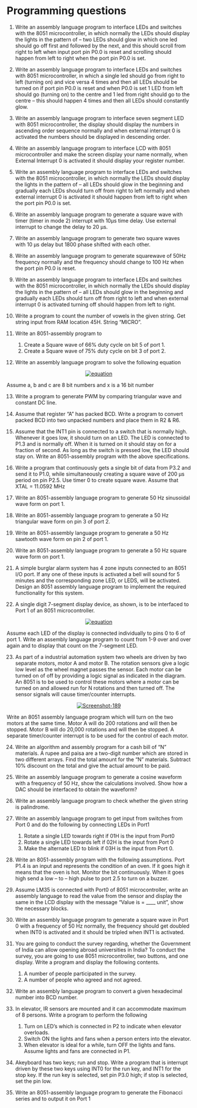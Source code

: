 # Programming questions 

1.	Write an assembly language program to interface LEDs and switches with the 8051 microcontroller, in which normally the LEDs should display the lights in the pattern of – two LEDs should glow in which one led should go off first and followed by the next, and this should scroll from right to left when input port pin P0.0 is reset and scrolling should happen from left to right when the port pin P0.0 is set.

2.	Write an assembly language program to interface LEDs and switches with 8051 microcontroller, in which a single led should go from right to left (turning on) and vice versa 4 times and then all LEDs should be turned on if port pin P0.0 is reset and when P0.0 is set 1 LED from left should go (turning on) to the centre and 1 led from right should go to the centre – this should happen 4 times and then all LEDs should constantly glow. 

3.	Write an assembly language program to interface seven segment LED with 8051 microcontroller, the display should display the numbers in ascending order sequence normally and when external interrupt 0 is activated the numbers should be displayed in descending order.

4.	Write an assembly language program to interface LCD with 8051 microcontroller and make the screen display your name normally, when External Interrupt 0 is activated it should display your register number.

5.	Write an assembly language program to interface LEDs and switches with the 8051 microcontroller, in which normally the LEDs should display the lights in the pattern of – all LEDs should glow in the beginning and gradually each LEDs should turn off from right to left normally and when external interrupt 0 is activated it should happen from left to right when the port pin P0.0 is set.

6.	Write an assembly language program to generate a square wave with timer (timer in mode 2) interrupt with 10μs time delay. Use external interrupt to change the delay to 20 μs.

7.	Write an assembly language program to generate two square waves with 10 μs delay but 1800 phase shifted with each other.

8.	Write an assembly language program to generate squarewave of 50Hz frequency normally and the frequency should change to 100 Hz when the port pin P0.0 is reset.

9.	Write an assembly language program to interface LEDs and switches with the 8051 microcontroller, in which normally the LEDs should display the lights in the pattern of – all LEDs should glow in the beginning and gradually each LEDs should turn off from right to left and when external interrupt 0 is activated turning off should happen from left to right.

10.	Write a program to count the number of vowels in the given string. Get string input from RAM location 45H. String “MICRO”. 

11. Write an 8051-assembly program to 
    1. Create a Square wave of 66% duty cycle on bit 5 of port 1.
    2. Create a Square wave of 75% duty cycle on bit 3 of port 2.

12. Write an assembly language program to solve the following equation <br />
<p align = 'center'><a href="https://imgbb.com/"><img src="https://i.ibb.co/K2H9pnq/equation.png" alt="equation" border="0"></a></p>
Assume a, b and c are 8 bit numbers and x is a 16 bit number

13. Write a program to generate PWM by comparing triangular wave and constant DC line.

14. Assume that register “A” has packed BCD. Write a program to convert packed BCD  into two unpacked numbers and place them in R2 & R6.

15. Assume that the INT1 pin is connected to a switch that is normally high. Whenever it goes low, it should turn on an LED. The LED is connected to P1.3 and is normally off. When it is turned on it should stay on for a fraction of second. As long as the switch is pressed low, the LED should stay on. Write an 8051-assembly program with the above specifications.

16. Write a program that continuously gets a single bit of data from P3.2 and send it to P1.0, while simultaneously creating a square wave of 200 µs period on pin P2.5. Use timer 0 to create square wave. Assume that XTAL = 11.0592 MHz

17. Write an 8051-assembly language program to generate 50 Hz sinusoidal wave form on port 1. 

18. Write an 8051-assembly language program to generate a 50 Hz triangular wave form on pin 3 of port 2.

19. Write an 8051-assembly language program to generate a 50 Hz sawtooth wave form on pin 2 of port 1.

20. Write an 8051-assembly language program to generate a 50 Hz square wave form on port 1.

21.  A simple burglar alarm system has 4 zone inputs connected to an 8051 I/O port. If any one of these inputs is activated a bell will sound for 5 minutes and the corresponding zone LED, or LEDS, will be activated. Design an 8051 assembly language program to implement the required functionality for this system. 

22. A single digit 7-segment display device, as shown, is to be interfaced to Port 1 of an 8051 microcontroller. <br />
<p align = "center"><a href="https://imgbb.com/"><img src="https://i.ibb.co/0rwXgLz/equation.png" alt="equation" border="0"></a></p><p>Assume each LED of the display is connected individually to pins 0 to 6 of port 1. Write an assembly language program to count from 1-9 over and over again and to display that count on the 7-segment LED.</p>

23. As part of a industrial automation system two wheels are driven by two separate motors, motor A and motor B. The rotation sensors give a logic low level as the wheel magnet passes the sensor. Each motor can be turned on of off by providing a logic signal as indicated in the diagram. An 8051 is to be used to control these motors where a motor can be turned on and allowed run for N rotations and then turned off. The sensor signals will cause timer/counter interrupts. <br />
<p align = "center"><a href="https://imgbb.com/"><img src="https://i.ibb.co/Nnnhtnr/Screenshot-189.png" alt="Screenshot-189" border="0"></a>
</p><p>Write an 8051 assembly language program which will turn on the two motors at the same time. Motor A will do 200 rotations and will then be stopped. Motor B will do 20,000 rotations and will then be stopped. A separate timer/counter interrupt is to be used for the control of each motor.</p>

24. Write an algorithm and assembly program for a cash bill of “N” materials. A rupee and paisa are a two-digit number which are stored in two different arrays. Find the total amount for the “N” materials. Subtract 10% discount on the total and give the actual amount to be paid.

25. Write an assembly language program to generate a cosine waveform with a frequency of 50 Hz, show the calculations involved. Show how a DAC should be interfaced to obtain the waveform?

26. Write an assembly language program to check whether the given string is palindrome. 

27. Write an assembly language program to get input from switches from Port 0 and do the following by connecting LEDs in Port1 
    1.	Rotate a single LED towards right if 01H is the input from Port0
    2.	Rotate a single LED towards left if 02H is the input from Port 0
    3.	Make the alternate LED to blink if 03H is the input from Port 0.

28. Write an 8051-assembly program with the following assumptions. Port P1.4 is an input and represents the condition of an oven. If it goes high it means that the oven is hot. Monitor the bit continuously. When it goes high send a low – to – high pulse to port 2.5 to turn on a buzzer.

29. Assume LM35 is connected with Port0 of 8051 microcontroller, write an assembly language to read the value from the sensor and display the same in the LCD display with the message “Value is = ____ unit”, show the necessary blocks.

30. Write an assembly language program to generate a square wave in Port 0 with a frequency of 50 Hz normally, the frequency should get doubled when INT0 is activated and it should be tripled when INT1 is activated.

31. You are going to conduct the survey regarding, whether the Government of India can allow opening abroad universities in India? To conduct the survey, you are going to use 8051 microcontroller, two buttons, and one display. Write a program and display the following contents.
    1. A number of people participated in the survey.
    2. A number of people who agreed and not agreed.

32. Write an assembly language program to convert a given hexadecimal number into BCD number.

33. In elevator, IR sensors are mounted and it can accommodate maximum of 8 persons. Write a program to perform the following 
    1.	Turn on LED’s which is connected in P2 to indicate when elevator overloads.
    2.	Switch ON the lights and fans when a person enters into the elevator.
    3.	When elevator is ideal for a while, turn OFF the lights and fans.   Assume lights and fans are connected in P1.

34. Akeyboard has two keys; run and stop. Write a program that is interrupt driven by these two keys using INT0 for the run key, and INT1 for the stop key. If the run key is selected, set pin P3.0 high; if stop is selected, set the pin low.

35. Write an 8051-assembly language program to generate the Fibonacci series and to output it on Port 1 








